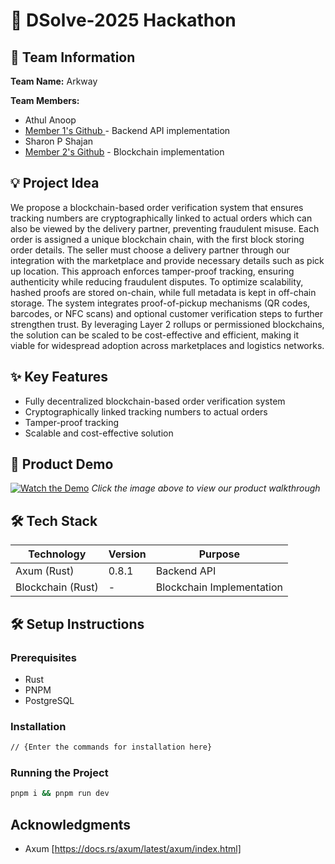 # 🚀 DSolve-2025 Hackathon

## 👥 Team Information

**Team Name:** Arkway

**Team Members:**

- Athul Anoop
- [Member 1's Github ](https://github.com/alpha-og) - Backend API implementation
- Sharon P Shajan
- [Member 2's Github](https://github.com/sharon504) - Blockchain implementation

## 💡 Project Idea

We propose a blockchain-based order verification system that ensures tracking numbers are cryptographically linked to actual orders which can also be viewed by the delivery partner, preventing fraudulent misuse. Each order is assigned a unique blockchain chain, with the first block storing order details. The seller must choose a delivery partner through our integration with the marketplace and provide necessary details such as pick up location. This approach enforces tamper-proof tracking, ensuring authenticity while reducing fraudulent disputes. To optimize scalability, hashed proofs are stored on-chain, while full metadata is kept in off-chain storage. The system integrates proof-of-pickup mechanisms (QR codes, barcodes, or NFC scans) and optional customer verification steps to further strengthen trust. By leveraging Layer 2 rollups or permissioned blockchains, the solution can be scaled to be cost-effective and efficient, making it viable for widespread adoption across marketplaces and logistics networks.

## ✨ Key Features

- Fully decentralized blockchain-based order verification system
- Cryptographically linked tracking numbers to actual orders
- Tamper-proof tracking
- Scalable and cost-effective solution

## 🎥 Product Demo

[![Watch the Demo](https://via.placeholder.com/300x200?text=Click+for+Demo+Video)](https://youtube.com/link-to-video)
_Click the image above to view our product walkthrough_

## 🛠️ Tech Stack

| Technology        | Version | Purpose                   |
| ----------------- | ------- | ------------------------- |
| Axum (Rust)       | 0.8.1   | Backend API               |
| Blockchain (Rust) | -       | Blockchain Implementation |

## 🛠️ Setup Instructions

### Prerequisites

- Rust
- PNPM
- PostgreSQL

### Installation

```bash
// {Enter the commands for installation here}
```

### Running the Project

```bash
pnpm i && pnpm run dev
```

## Acknowledgments

- Axum [https://docs.rs/axum/latest/axum/index.html]
